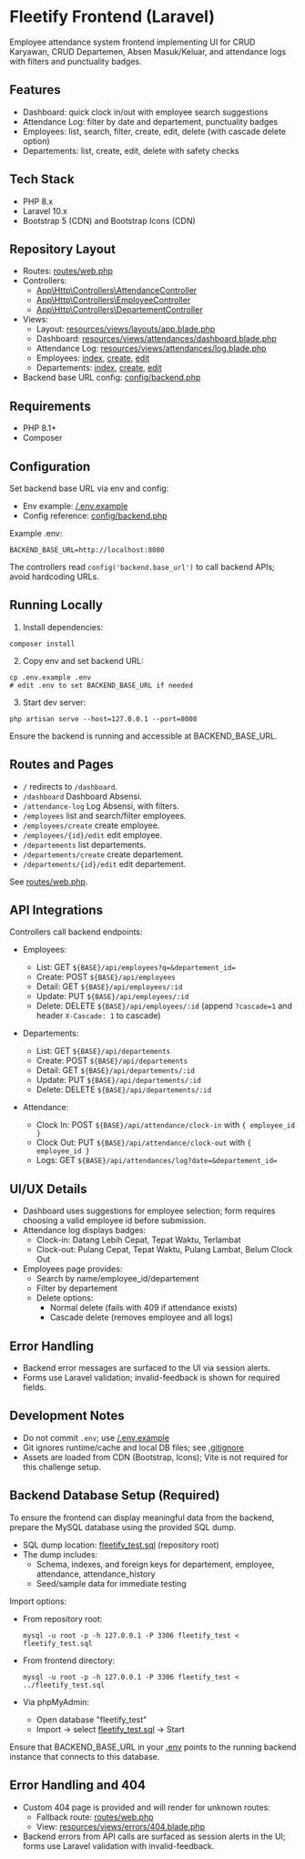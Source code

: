 # Fleetify Frontend (Laravel)

Employee attendance system frontend implementing UI for CRUD Karyawan, CRUD Departemen, Absen Masuk/Keluar, and attendance logs with filters and punctuality badges.

## Features

- Dashboard: quick clock in/out with employee search suggestions
- Attendance Log: filter by date and departement, punctuality badges
- Employees: list, search, filter, create, edit, delete (with cascade delete option)
- Departements: list, create, edit, delete with safety checks

## Tech Stack

- PHP 8.x
- Laravel 10.x
- Bootstrap 5 (CDN) and Bootstrap Icons (CDN)

## Repository Layout

- Routes: [routes/web.php](/fleetify-frontend/routes/web.php)
- Controllers:
  - [App\Http\Controllers\AttendanceController](/fleetify-frontend/app/Http/Controllers/AttendanceController.php)
  - [App\Http\Controllers\EmployeeController](/fleetify-frontend/app/Http/Controllers/EmployeeController.php)
  - [App\Http\Controllers\DepartementController](/fleetify-frontend/app/Http/Controllers/DepartementController.php)
- Views:
  - Layout: [resources/views/layouts/app.blade.php](/fleetify-frontend/resources/views/layouts/app.blade.php)
  - Dashboard: [resources/views/attendances/dashboard.blade.php](/fleetify-frontend/resources/views/attendances/dashboard.blade.php)
  - Attendance Log: [resources/views/attendances/log.blade.php](/fleetify-frontend/resources/views/attendances/log.blade.php)
  - Employees: [index](/fleetify-frontend/resources/views/employees/index.blade.php), [create](fleetify-frontend/resources/views/employees/create.blade.php), [edit](/fleetify-frontend/resources/views/employees/edit.blade.php)
  - Departements: [index](/fleetify-frontend/resources/views/departements/index.blade.php), [create](/fleetify-frontend/resources/views/departements/create.blade.php), [edit](/fleetify-frontend/resources/views/departements/edit.blade.php)
- Backend base URL config: [config/backend.php](/fleetify-frontend/config/backend.php)

## Requirements

- PHP 8.1+
- Composer

## Configuration

Set backend base URL via env and config:

- Env example: [/.env.example](/fleetify-frontend/.env.example)
- Config reference: [config/backend.php](/fleetify-frontend/config/backend.php)

Example .env:

```
BACKEND_BASE_URL=http://localhost:8080
```

The controllers read `config('backend.base_url')` to call backend APIs; avoid hardcoding URLs.

## Running Locally

1) Install dependencies:

```
composer install
```

2) Copy env and set backend URL:

```
cp .env.example .env
# edit .env to set BACKEND_BASE_URL if needed
```

3) Start dev server:

```
php artisan serve --host=127.0.0.1 --port=8000
```

Ensure the backend is running and accessible at BACKEND_BASE_URL.

## Routes and Pages

- `/` redirects to `/dashboard`.
- `/dashboard` Dashboard Absensi.
- `/attendance-log` Log Absensi, with filters.
- `/employees` list and search/filter employees.
- `/employees/create` create employee.
- `/employees/{id}/edit` edit employee.
- `/departements` list departements.
- `/departements/create` create departement.
- `/departements/{id}/edit` edit departement.

See [routes/web.php](/fleetify-frontend/routes/web.php).

## API Integrations

Controllers call backend endpoints:

- Employees:
  - List: GET `${BASE}/api/employees?q=&departement_id=`
  - Create: POST `${BASE}/api/employees`
  - Detail: GET `${BASE}/api/employees/:id`
  - Update: PUT `${BASE}/api/employees/:id`
  - Delete: DELETE `${BASE}/api/employees/:id` (append `?cascade=1` and header `X-Cascade: 1` to cascade)

- Departements:
  - List: GET `${BASE}/api/departements`
  - Create: POST `${BASE}/api/departements`
  - Detail: GET `${BASE}/api/departements/:id`
  - Update: PUT `${BASE}/api/departements/:id`
  - Delete: DELETE `${BASE}/api/departements/:id`

- Attendance:
  - Clock In: POST `${BASE}/api/attendance/clock-in` with `{ employee_id }`
  - Clock Out: PUT `${BASE}/api/attendance/clock-out` with `{ employee_id }`
  - Logs: GET `${BASE}/api/attendances/log?date=&departement_id=`

## UI/UX Details

- Dashboard uses suggestions for employee selection; form requires choosing a valid employee id before submission.
- Attendance log displays badges:
  - Clock-in: Datang Lebih Cepat, Tepat Waktu, Terlambat
  - Clock-out: Pulang Cepat, Tepat Waktu, Pulang Lambat, Belum Clock Out
- Employees page provides:
  - Search by name/employee_id/departement
  - Filter by departement
  - Delete options:
    - Normal delete (fails with 409 if attendance exists)
    - Cascade delete (removes employee and all logs)

## Error Handling

- Backend error messages are surfaced to the UI via session alerts.
- Forms use Laravel validation; invalid-feedback is shown for required fields.

## Development Notes

- Do not commit `.env`; use [/.env.example](/fleetify-frontend/.env.example)
- Git ignores runtime/cache and local DB files; see [.gitignore](/fleetify-frontend/.gitignore)
- Assets are loaded from CDN (Bootstrap, Icons); Vite is not required for this challenge setup.

## Backend Database Setup (Required)

To ensure the frontend can display meaningful data from the backend, prepare the MySQL database using the provided SQL dump.

- SQL dump location: [fleetify_test.sql](/test-fullstack-developer-fleetify/blob/master/fleetify_test.sql) (repository root)
- The dump includes:
  - Schema, indexes, and foreign keys for departement, employee, attendance, attendance_history
  - Seed/sample data for immediate testing

Import options:

- From repository root:
  ```
  mysql -u root -p -h 127.0.0.1 -P 3306 fleetify_test < fleetify_test.sql
  ```

- From frontend directory:
  ```
  mysql -u root -p -h 127.0.0.1 -P 3306 fleetify_test < ../fleetify_test.sql
  ```

- Via phpMyAdmin:
  - Open database "fleetify_test"
  - Import → select [fleetify_test.sql](/test-fullstack-developer-fleetify/blob/master/fleetify_test.sql) → Start

Ensure that BACKEND_BASE_URL in your [.env](/fleetify-frontend/.env.example) points to the running backend instance that connects to this database.

## Error Handling and 404

- Custom 404 page is provided and will render for unknown routes:
  - Fallback route: [routes/web.php](/fleetify-frontend/routes/web.php)
  - View: [resources/views/errors/404.blade.php](/fleetify-frontend/resources/views/errors/404.blade.php)
- Backend errors from API calls are surfaced as session alerts in the UI; forms use Laravel validation with invalid-feedback.
